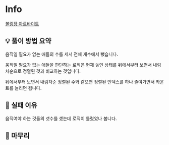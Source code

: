 # Info
[볼링장 아르바이트](https://boj.kr/27979)

## 💡 풀이 방법 요약

움직일 필요가 없는 애들의 수를 세서 전체 개수에서 뺐습니다.

움직일 필요가 없는 애들을 판단하는 로직은 현재 놓인 상태를 뒤에서부터 보면서 내림차순으로 정렬된 것과 비교하는 것입니다.

뒤에서부터 보면서 내림차순 정렬된 수와 같으면 정렬된 인덱스를 하나 줄여가면서 카운트를 늘리면 됩니다.

## 👀 실패 이유

움직여야 하는 것들의 갯수를 셌는데 로직이 틀렸었나 봅니다.

## 🙂 마무리
